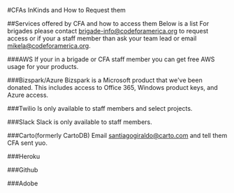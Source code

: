 #CFAs InKinds and How to Request them

##Services offered by CFA and how to access them
Below is a list  For brigades please contact brigade-info@codeforamerica.org to request access or if your a staff member than ask your team lead or email mikela@codeforamerica.org.

###AWS
If your in a brigade  or CFA staff member you can get free AWS usage for your products.  

###Bizspark/Azure
Bizspark is a Microsoft product that we've been donated.  This includes access to Office 365, Windows product keys, and Azure access.  

###Twilio
Is only available to staff members and select projects.

###Slack
Slack is only available to staff members.

###Carto(formerly CartoDB)
Email santiagogiraldo@carto.com and tell them CFA sent yuo.

###Heroku

###Github

###Adobe
